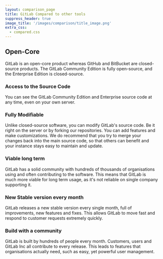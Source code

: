 ```yaml
---
layout: comparison_page
title: GitLab Compared to other tools
suppress_header: true
image_title: '/images/comparison/title_image.png'
extra_css:
  - compared.css
---
```


## Open-Core
GitLab is an open-core product whereas GitHub and BitBucket are closed-source products. The GitLab Community Edition is fully open-source, and the Enterprise Edition is closed-source.

### Access to the Source Code
You can see the GitLab Community Edition and Enterprise source code
at any time, even on your own server.

### Fully Modifiable
Unlike closed-source software, you can modify
GitLab's source code. Be it right on the server or by forking
our repositories. You can add features and make customizations.
We do recommend that you try to merge your changes back into the
main source code, so that others can benefit and your instance
stays easy to maintain and update.

### Viable long term
GitLab has a solid community with hundreds of thousands of organisations
using and often contributing to the software. This means that GitLab is much
more viable for long term usage, as it's not reliable on single company supporting it.

### New Stable version every month
GitLab releases a new stable version every single month, full of improvements,
new features and fixes. This allows GitLab to move fast and respond to customer
requests extremely quickly.

### Build with a community
GitLab is built by hundreds of people every month. Customers, users and GitLab Inc all contribute to every release. This leads to features that organisations actually need, such as easy, yet powerful user management.
